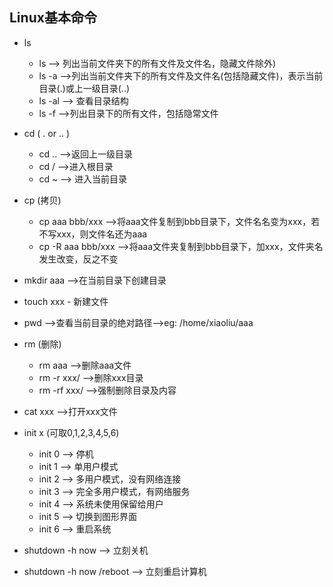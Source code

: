 ##  Linux基本命令

* ls
  * ls --> 列出当前文件夹下的所有文件及文件名，隐藏文件除外)
  * ls -a -->列出当前文件夹下的所有文件及文件名(包括隐藏文件)，表示当前目录(.)或上一级目录(..)
  * ls -al --> 查看目录结构
  * ls -f -->列出目录下的所有文件，包括隐常文件
* cd ( .  or  .. )
  *  cd ..  -->返回上一级目录
  * cd /  -->进入根目录
  * cd ~ --> 进入当前目录

* cp  (拷贝)
  * cp  aaa   bbb/xxx   -->将aaa文件复制到bbb目录下，文件名名变为xxx，若不写xxx，则文件名还为aaa
  * cp -R aaa  bbb/xxx  -->将aaa文件夹复制到bbb目录下，加xxx，文件夹名发生改变，反之不变
* mkdir aaa -->在当前目录下创建目录
* touch xxx - 新建文件
* pwd -->查看当前目录的绝对路径-->eg:  /home/xiaoliu/aaa
* rm (删除)
  * rm aaa  -->删除aaa文件
  * rm -r  xxx/  -->删除xxx目录
  * rm -rf  xxx/ -->强制删除目录及内容
* cat   xxx  -->打开xxx文件
* init x (可取0,1,2,3,4,5,6)
  * init 0 --> 停机
  * init 1 --> 单用户模式
  * init 2 --> 多用户模式，没有网络连接
  * init 3 --> 完全多用户模式，有网络服务
  * init 4 --> 系统未使用保留给用户
  * init 5 --> 切换到图形界面
  * init 6 --> 重启系统
* shutdown -h now --> 立刻关机
* shutdown -h now /reboot --> 立刻重启计算机